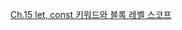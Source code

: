 [Ch.15 let, const 키워드와 블록 레벨 스코프](https://ubiquitous-gong-fcc.notion.site/Ch15-let-const-869321b395634eeaae90041a34287c25?pvs=4)
